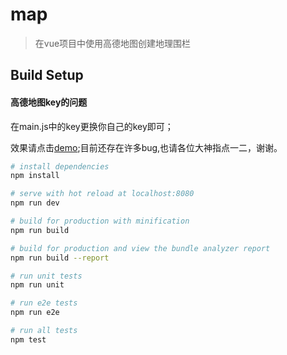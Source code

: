 # map

> 在vue项目中使用高德地图创建地理围栏

## Build Setup

#### 高德地图key的问题
在main.js中的key更换你自己的key即可；

效果请点击[demo](http://www.zhanglin168.cn/map/index.html);目前还存在许多bug,也请各位大神指点一二，谢谢。
``` bash
# install dependencies
npm install

# serve with hot reload at localhost:8080
npm run dev

# build for production with minification
npm run build

# build for production and view the bundle analyzer report
npm run build --report

# run unit tests
npm run unit

# run e2e tests
npm run e2e

# run all tests
npm test
```